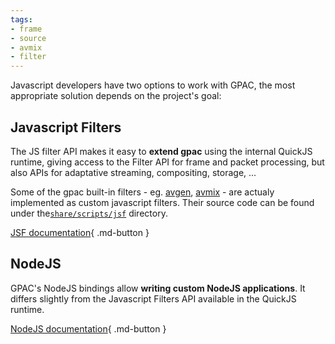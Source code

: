 ```yaml
---
tags:
- frame
- source
- avmix
- filter
---
```





Javascript developers have two options to work with GPAC, the most appropriate solution depends on the project's goal:

## Javascript Filters

The JS filter API makes it easy to **extend gpac** using the internal QuickJS runtime, giving access to the Filter API for frame and packet processing, but also APIs for adaptative streaming, compositing, storage, ...

Some of the gpac built-in filters - eg. [avgen](/Filters/avgen), [avmix](/Filters/avmix) - are actualy implemented as custom javascript filters. Their source code can be found under the[`share/scripts/jsf`](https://github.com/gpac/gpac/tree/master/share/scripts/jsf) directory.

[JSF documentation](/Howtos/jsf/jsfilter){ .md-button }

## NodeJS

GPAC's NodeJS bindings allow **writing custom NodeJS applications**. It differs slightly from the Javascript Filters API available in the QuickJS runtime. 

[NodeJS documentation](/Howtos/nodejs){ .md-button }
